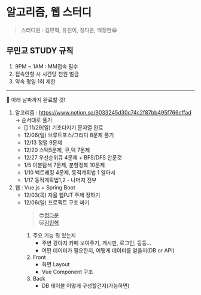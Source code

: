 # 알고리즘, 웹 스터디

> 스터디원 : 김민혁, 유진이, 정다운, 백정현😁

## 무민교 STUDY 규칙

1. 9PM ~ 1AM : MM접속 필수
2. 접속안할 시 시간당 천원 벌금
3. 약속 평일 1회 제한

---

📆 아래 날짜까지 완료할 것!

1. 알고리즘 : https://www.notion.so/9033245d30c74c2f87bb495f766cffad
   -> 순서대로 풀기
   - [] 11/29(일) 기초다지기 문자열 완료
   - 12/06(일) 브루트포스/그리디 8문제 풀기
   - 12/13 정렬 9문제
   - 12/20 스택5문제, 큐,덱 7문제
   - 12/27 우선순위큐 4문제 + BFS/DFS 안푼것
   - 1/5 이분탐색 7문제, 분할정복 10문제
   - 1/10 백트레킹 4문제, 동적계획법 1 알아서
   - 1/17 동적계획법1,2 - 나머지 전부
2. 웹 : Vue.js + Spring Boot
   - 12/03(목) 자율 웹PJT 주제 정하기
   - 12/06(일) 프로젝트 구조 짜기
     > 😎[정다운](https://www.notion.so/dovvn/12-Vue-Spring-Boot-PJT-5f43e5279db347298737320de14e2096)  
     > 😿[김민혁](https://www.notion.so/3cec21ede80a4e8e934784d92ad8a0e6)
     1. 주요 기능 뭐 있는지
        - 주변 강아지 카페 보여주기, 게시판, 로그인, 등등...
        - 어떤 데이터가 필요한지, 어떻게 데이터를 얻을지(DB or API)
     2. Front
        - 화면 Layout
        - Vue Component 구조
     3. Back
        - DB 테이블 어떻게 구성할건지(가능하면)
